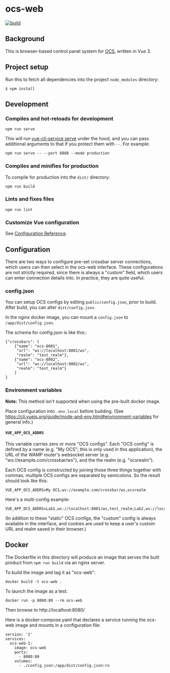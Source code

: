 # ocs-web

[![build](https://img.shields.io/github/workflow/status/simonsobs/ocs-web/Publish%20Docker%20Image%20to%20Registry)](https://github.com/simonsobs/ocs-web/actions/workflows/build.yaml)

## Background

This is browser-based control panel system for
[OCS](https://github.com/simonsobs/ocs), written in Vue 3.

## Project setup

Run this to fetch all dependencies into the project `node_modules`
directory:

```
$ npm install
```

## Development

### Compiles and hot-reloads for development

```
npm run serve
```

This will run [vue-cli-service
serve](https://cli.vuejs.org/guide/cli-service.html#vue-cli-service-serve)
under the hood, and you can pass additional arguments to that if you
protect them with `--`.  For example:

```
npm run serve -- --port 8888 --mode production
```

### Compiles and minifies for production

To compile for production into the `dist/` directory:

```
npm run build
```

### Lints and fixes files

```
npm run lint
```

### Customize Vue configuration
See [Configuration Reference](https://cli.vuejs.org/config/).


## Configuration

There are two ways to configure pre-set crossbar server connections, which
users can then select in the ocs-web interface. These configurations are not
strictly required, since there is always a "custom" field, which users can enter
connection details into. In practice, they are quite useful.

### config.json

You can setup OCS configs by editing `public/config.json`, prior to
build. After build, you can alter `dist/config.json`.

In the nginx docker image, you can mount a `config.json` to
`/app/dist/config.json`.

The schema for config.json is like this::

```
{"crossbars": [
    {"name": "ocs-8001",
     "url": "ws://localhost:8001/ws",
     "realm": "test_realm"},
    {"name": "ocs-8002",
     "url": "ws://localhost:8002/ws",
     "realm": "test_realm"}
    ]
}
```


### Environment variables

**Note:** This method isn't supported when using the pre-built docker image.

Place configuration into `.env.local` before building. (See
https://cli.vuejs.org/guide/mode-and-env.html#environment-variables
for general info.)

#### `VUE_APP_OCS_ADDRS`

This variable carries zero or more "OCS configs".  Each "OCS config"
is defined by a name (e.g. "My OCS"; this is only used in this
application), the URL of the WAMP router's websocket server
(e.g. "ws://example.com/crossbar/ws"), and the the realm
(e.g. "ocsrealm").

Each OCS config is constructed by joining those three things together
with commas; multiple OCS configs are separated by semicolons.  So the
result should look like this:

```
VUE_APP_OCS_ADDRS=My OCS,ws://example.com/crossbar/ws,ocsrealm
```

Here's a multi-config example:
```
VUE_APP_OCS_ADDRS=Lab1,ws://localhost:8001/ws,test_realm;Lab2,ws://localhost:8002/ws,test_realm
```

(In addition to these "static" OCS configs, the "custom" config is
always available in the interface, and cookies are used to keep a
user's custom URL and realm saved in their browser.)

## Docker

The Dockerfile in this directory will produce an image that serves the built
product from `npm run build` via an nginx server.

To build the image and tag it as "ocs-web":
```
docker build -t ocs-web .
```

To launch the image as a test:
```
docker run -p 8080:80 --rm ocs-web
```

Then browse to http://localhost:8080/

Here is a docker-compose.yaml that declares a service running the
ocs-web image and mounts in a configuration file:
```
version: '2'
services:
  ocs-web-1:
    image: ocs-web
    ports:
      - 8080:80
    volumes:
      - ./config.json:/app/dist/config.json:ro
```
